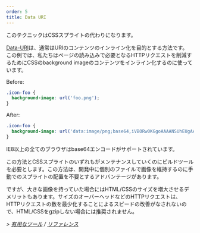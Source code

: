 ```yaml
---
order: 5
title: Data URI
---
```


このテクニックはCSSスプライトの代わりになります。

[Data-URI](http://en.wikipedia.org/wiki/Data_URI_scheme)は、通常はURIのコンテンツのインライン化を目的とする方法です。 この例では、私たちはページの読み込みで必要となるHTTPリクエストを削減するためにCSSのbackground imageのコンテンツをインライン化するのに使っています。

Before:
```css
.icon-foo {
  background-image: url('foo.png');
}
```

After:
```css
.icon-foo {
  background-image: url('data:image/png;base64,iVBORw0KGgoAAAANSUhEUgAAAAEAAAABAQMAAAAl21bKAAAAA1BMVEUAAACnej3aAAAAAXRSTlMAQObYZgAAAApJREFUCNdjYAAAAAIAAeIhvDMAAAAASUVORK5CYII%3D');
}
```

IE8以上の全てのブラウザはbase64エンコードがサポートされています。

この方法とCSSスプライトのいずれもがメンテナンスしていくのにビルドツールを必要とします。この方法は、開発中に個別のファイルで画像を維持するのに手動でのスプライトの配置を不要とするアドバンテージがあります。

ですが、大きな画像を持っていた場合にはHTML/CSSのサイズを増大させるデメリットもあります。サイズのオーバーヘッドなどのHTTPリクエストは、HTTPリクエストの数を最少化することによるスピードの改善がなされないので、HTML/CSSをgzipしない場合には推奨されません。

*> [有用なツール](https://github.com/zenorocha/browser-diet/wiki/Tools#wiki-data-uri) / [リファレンス](https://github.com/zenorocha/browser-diet/wiki/References#data-uri)*
